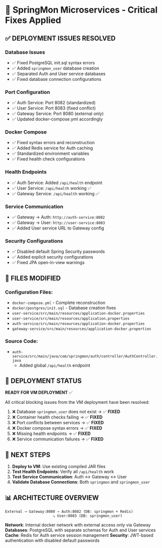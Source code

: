 # 🚀 SpringMon Microservices - Critical Fixes Applied

## ✅ DEPLOYMENT ISSUES RESOLVED

### **Database Issues**
- ✅ Fixed PostgreSQL init.sql syntax errors
- ✅ Added `springmon_user` database creation
- ✅ Separated Auth and User service databases
- ✅ Fixed database connection configurations

### **Port Configuration**
- ✅ Auth Service: Port 8082 (standardized)
- ✅ User Service: Port 8083 (fixed conflict)
- ✅ Gateway Service: Port 8080 (external only)
- ✅ Updated docker-compose.yml accordingly

### **Docker Compose**
- ✅ Fixed syntax errors and reconstruction
- ✅ Added Redis service for Auth caching
- ✅ Standardized environment variables
- ✅ Fixed health check configurations

### **Health Endpoints**
- ✅ Auth Service: Added `/api/health` endpoint
- ✅ User Service: `/api/health` working ✅
- ✅ Gateway Service: `/api/health` working ✅

### **Service Communication**
- ✅ Gateway → Auth: `http://auth-service:8082`
- ✅ Gateway → User: `http://user-service:8083`
- ✅ Added User service URL to Gateway config

### **Security Configurations**
- ✅ Disabled default Spring Security passwords
- ✅ Added explicit security configurations
- ✅ Fixed JPA open-in-view warnings

## 🎯 FILES MODIFIED

### Configuration Files:
- `docker-compose.yml` - Complete reconstruction
- `docker/postgres/init.sql` - Database creation fixes
- `user-service/src/main/resources/application-docker.properties`
- `user-service/src/main/resources/application.properties`
- `auth-service/src/main/resources/application-docker.properties`
- `gateway-service/src/main/resources/application-docker.properties`

### Source Code:
- `auth-service/src/main/java/com/springmon/auth/controller/AuthController.java`
  - Added global `/api/health` endpoint

## 🚀 DEPLOYMENT STATUS

**READY FOR VM DEPLOYMENT** ✅

All critical blocking issues from the VM deployment have been resolved:

1. ❌ Database `springmon_user` does not exist → ✅ **FIXED**
2. ❌ Container health checks failing → ✅ **FIXED**  
3. ❌ Port conflicts between services → ✅ **FIXED**
4. ❌ Docker compose syntax errors → ✅ **FIXED**
5. ❌ Missing health endpoints → ✅ **FIXED**
6. ❌ Service communication failures → ✅ **FIXED**

## 🔧 NEXT STEPS

1. **Deploy to VM**: Use existing compiled JAR files
2. **Test Health Endpoints**: Verify all `/api/health` work
3. **Test Service Communication**: Auth ↔ Gateway ↔ User
4. **Validate Database Connections**: Both `springmon` and `springmon_user`

## 📊 ARCHITECTURE OVERVIEW

```
External → Gateway:8080 → Auth:8082 (DB: springmon + Redis)
                      ↘ User:8083 (DB: springmon_user)
```

**Network**: Internal docker network with external access only via Gateway
**Databases**: PostgreSQL with separate schemas for Auth and User services  
**Cache**: Redis for Auth service session management
**Security**: JWT-based authentication with disabled default passwords
